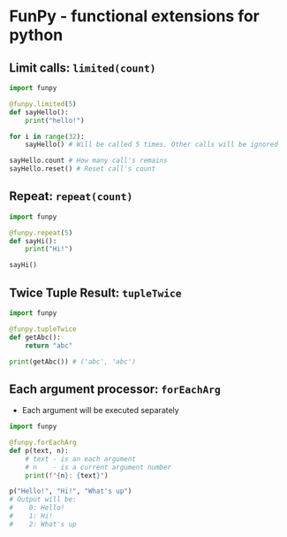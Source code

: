 # FunPy - functional extensions for python

## Limit calls: `limited(count)`
```py
import funpy

@funpy.limited(5)
def sayHello():
    print("hello!")

for i in range(32):
    sayHello() # Will be called 5 times. Other calls will be ignored

sayHello.count # How many call's remains
sayHello.reset() # Reset call's count
```

## Repeat: `repeat(count)`
```py
import funpy

@funpy.repeat(5)
def sayHi():
    print("Hi!")

sayHi()
```

## Twice Tuple Result: `tupleTwice`
```py
import funpy

@funpy.tupleTwice
def getAbc():
    return "abc"

print(getAbc()) # ('abc', 'abc')
```

## Each argument processor: `forEachArg`
* Each argument will be executed separately
```py
import funpy

@funpy.forEachArg
def p(text, n):
    # text - is an each argument
    # n    - is a current argument number
    print(f"{n}: {text}")

p("Hello!", "Hi!", "What's up")
# Output will be:
#    0: Hello!
#    1: Hi!
#    2: What's up
```